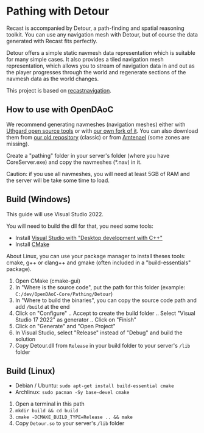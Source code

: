 Pathing with Detour
===================

Recast is accompanied by Detour, a path-finding and spatial reasoning toolkit. You can use any navigation mesh with Detour, but of course the data generated with Recast fits perfectly.

Detour offers a simple static navmesh data representation which is suitable for many simple cases. It also provides a tiled navigation mesh representation, which allows you to stream of navigation data in and out as the player progresses through the world and regenerate sections of the navmesh data as the world changes.

This project is based on [recastnavigation](https://github.com/recastnavigation/recastnavigation).

## How to use with OpenDAoC
We recommend generating navmeshes (navigation meshes) either with [Uthgard open source tools](https://github.com/thekroko/uthgard-opensource/tree/master/pathing) or with [our own fork of it](https://github.com/OpenDAoC/OpenDAoC-BuildNav). You can also download them from [our old repository](https://gitlab.com/atlas-freeshard/misc/navmeshes) (classic) or from [Amtenael](https://amtenael.fr/pathing.7z) (some zones are missing).

Create a "pathing" folder in your server's folder (where you have CoreServer.exe) and copy the navmeshes (*.nav) in it.

Caution: if you use all navmeshes, you will need at least 5GB of RAM and the server will be take some time to load.

## Build (Windows)
This guide will use Visual Studio 2022.

You will need to build the dll for that, you need some tools:
- Install [Visual Studio with "Desktop development with C++"](https://visualstudio.microsoft.com/downloads/)
- Install [CMake](https://cmake.org/download/)

About Linux, you can use your package manager to install theses tools: cmake, g++ or clang++ and gmake (often included in a "build-essentials" package).

1. Open CMake (cmake-gui)
2. In "Where is the source code", put the path for this folder (example: `C:/dev/OpenDAoC-Core/Pathing/Detour`)
3. In "Where to build the binaries", you can copy the source code path and add `/build` at the end
4. Click on "Configure"
  .. Accept to create the build folder
  .. Select "Visual Studio 17 2022" as generator
  .. Click on "Finish"
5. Click on "Generate" and "Open Project"
6. In Visual Studio, select "Release" instead of "Debug" and build the solution
7. Copy Detour.dll from `Release` in your build folder to your server's `/lib` folder

## Build (Linux)
- Debian / Ubuntu: `sudo apt-get install build-essential cmake`
- Archlinux: `sudo pacman -Sy base-devel cmake`

1. Open a terminal in this path
2. `mkdir build && cd build`
3. `cmake -DCMAKE_BUILD_TYPE=Release .. && make`
4. Copy `Detour.so` to your server's `/lib` folder
